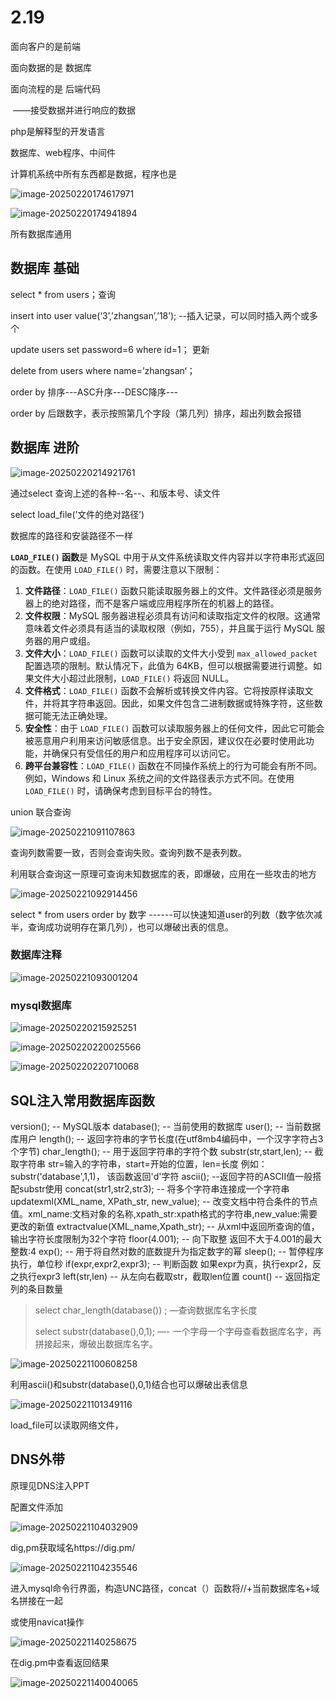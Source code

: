 # 2.19



面向客户的是前端

面向数据的是 数据库

面向流程的是 后端代码

​		——接受数据并进行响应的数据

php是解释型的开发语言

数据库、web程序、中间件



计算机系统中所有东西都是数据，程序也是





![image-20250220174617971](https://cdn.jsdelivr.net/gh/Pugeet/Picture/image/202502201746109.png)

![image-20250220174941894](https://cdn.jsdelivr.net/gh/Pugeet/Picture/image/202502201749939.png)



所有数据库通用







## 数据库 基础

select * from users；查询

insert into user value(‘3’,’zhangsan’,’18’);  --插入记录，可以同时插入两个或多个

update users set password=6 where id=1； 更新

delete from  users where name=’zhangsan‘；

order by 排序---ASC升序---DESC降序---

order by 后跟数字，表示按照第几个字段（第几列）排序，超出列数会报错



## 数据库 进阶

![image-20250220214921761](https://cdn.jsdelivr.net/gh/Pugeet/Picture/image/202502202149811.png)

通过select 查询上述的各种--名--、和版本号、读文件

select load_file(’文件的绝对路径’) 

数据库的路径和安装路径不一样



**`LOAD_FILE()` 函数**是 MySQL 中用于从文件系统读取文件内容并以字符串形式返回的函数。在使用 `LOAD_FILE()` 时，需要注意以下限制：

1. **文件路径**：`LOAD_FILE()` 函数只能读取服务器上的文件。文件路径必须是服务器上的绝对路径，而不是客户端或应用程序所在的机器上的路径。
2. **文件权限**：MySQL 服务器进程必须具有访问和读取指定文件的权限。这通常意味着文件必须具有适当的读取权限（例如，755），并且属于运行 MySQL 服务器的用户或组。
3. **文件大小**：`LOAD_FILE()` 函数可以读取的文件大小受到 `max_allowed_packet` 配置选项的限制。默认情况下，此值为 64KB，但可以根据需要进行调整。如果文件大小超过此限制，`LOAD_FILE()` 将返回 NULL。
4. **文件格式**：`LOAD_FILE()` 函数不会解析或转换文件内容。它将按原样读取文件，并将其字符串返回。因此，如果文件包含二进制数据或特殊字符，这些数据可能无法正确处理。
5. **安全性**：由于 `LOAD_FILE()` 函数可以读取服务器上的任何文件，因此它可能会被恶意用户利用来访问敏感信息。出于安全原因，建议仅在必要时使用此功能，并确保只有受信任的用户和应用程序可以访问它。
6. **跨平台兼容性**：`LOAD_FILE()` 函数在不同操作系统上的行为可能会有所不同。例如，Windows 和 Linux 系统之间的文件路径表示方式不同。在使用 `LOAD_FILE()` 时，请确保考虑到目标平台的特性。







union 联合查询

![image-20250221091107863](https://cdn.jsdelivr.net/gh/Pugeet/Picture/image/202502210911968.png)

查询列数需要一致，否则会查询失败。查询列数不是表列数。

利用联合查询这一原理可查询未知数据库的表，即爆破，应用在一些攻击的地方

![image-20250221092914456](https://cdn.jsdelivr.net/gh/Pugeet/Picture/image/202502210929492.png)

select  * from users order by  数字 ------可以快速知道user的列数（数字依次减半，查询成功说明存在第几列），也可以爆破出表的信息。











### 数据库注释

![image-20250221093001204](https://cdn.jsdelivr.net/gh/Pugeet/Picture/image/202502210930233.png)





### mysql数据库

![image-20250220215925251](https://cdn.jsdelivr.net/gh/Pugeet/Picture/image/202502202159286.png)

![image-20250220220025566](https://cdn.jsdelivr.net/gh/Pugeet/Picture/image/202502202200601.png)



![image-20250220220710068](https://cdn.jsdelivr.net/gh/Pugeet/Picture/image/202502202207116.png)

## SQL注入常用数据库函数



version(); 	-- MySQL版本
database();	 -- 当前使用的数据库
user(); 		-- 当前数据库用户
length(); 	-- 返回字符串的字节长度(在utf8mb4编码中，一个汉字字符占3个字节)
char_length();	 -- 用于返回字符串的字符个数
substr(str,start,len);	 -- 截取字符串 str=输入的字符串，start=开始的位置，len=长度 例如：substr('database',1,1)，	该函数返回'd'字符
ascii(); 	--返回字符的ASCII值一般搭配substr使用
concat(str1,str2,str3); 	-- 将多个字符串连接成一个字符串
updatexml(XML_name, XPath_str, new_value);	 -- 改变文档中符合条件的节点值。xml_name:文档对象的名称,xpath_str:xpath格式的字符串,new_value:需要更改的新值
extractvalue(XML_name,Xpath_str);	 -- 从xml中返回所查询的值，输出字符长度限制为32个字符
floor(4.001); 	-- 向下取整 返回不大于4.001的最大整数:4
exp(); 	-- 用于将自然对数的底数提升为指定数字的幂
sleep(); 	-- 暂停程序执行，单位秒
if(expr,expr2,expr3);	 -- 判断函数 如果expr为真，执行expr2，反之执行expr3
left(str,len)	 -- 从左向右截取str，截取len位置
count() 	-- 返回指定列的条目数量





> select char_length(database()) ;  —查询数据库名字长度
>
> select   substr(database(),0,1); —- 一个字母一个字母查看数据库名字，再拼接起来，爆破出数据库名字。

![image-20250221100608258](https://cdn.jsdelivr.net/gh/Pugeet/Picture/image/202502211006301.png)

利用ascii()和substr(database(),0,1)结合也可以爆破出表信息

![image-20250221101349116](https://cdn.jsdelivr.net/gh/Pugeet/Picture/image/202502211013148.png)



load_file可以读取网络文件，





## DNS外带

原理见DNS注入PPT

配置文件添加

![image-20250221104032909](https://cdn.jsdelivr.net/gh/Pugeet/Picture/image/202502211040944.png)

dig,pm获取域名https://dig.pm/

![image-20250221104235546](https://cdn.jsdelivr.net/gh/Pugeet/Picture/image/202502211042581.png)

进入mysql命令行界面，构造UNC路径，concat（）函数将//+当前数据库名+域名拼接在一起

或使用navicat操作

![image-20250221140258675](https://cdn.jsdelivr.net/gh/Pugeet/Picture/image/202502211402700.png)

在dig.pm中查看返回结果

![image-20250221140040065](C:/Users/pq268/AppData/Roaming/Typora/typora-user-images/image-20250221140040065.png)
